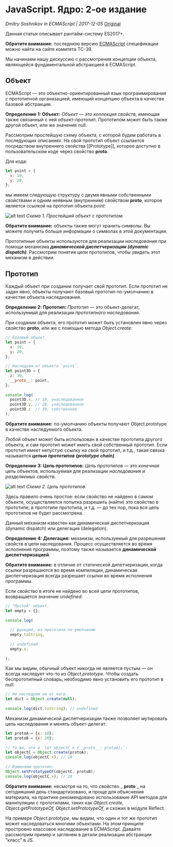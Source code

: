# JavaScript. Ядро: 2-ое издание
_Dmitry Soshnikov  in ECMAScript	| 2017-12-05_
[Original](http://dmitrysoshnikov.com/ecmascript/javascript-the-core-2nd-edition-rus/)

Данная статья описывает рантайм-систему ES2017+.

**Обратите внимание:** последнюю версию [ECMAScript](https://tc39.github.io/ecma262/) спецификации можно найти на сайте комитета TC-39.

Мы начинаем нашу дискуссию с рассмотрения концепции объекта, являющейся фундаментальной абстракцией в ECMAScript.

## Объект
ECMAScript — это объектно-ориентированный язык программирования с прототипной организацией, имеющий концепцию объекта в качестве базовой абстракции.

**Определение 1: Объект:** _Объект — это коллекция свойств_, имеющая также связанный с ней _объект-прототип_. Прототипом может быть также другой объект, или же значение null.

Рассмотрим простейшую схему объекта, с которой будем работать в последующих описаниях. На свой прототип объект ссылается посредством внутреннего свойства [[Prototype]], которое доступно в пользовательском коде через свойство __proto__.

Для кода:
```javascript
let point = {
  x: 10,
  y: 20,
};
```
мы имеем следующую структуру с двумя явными собственными свойствами и одним неявным (внутренним) свойством __proto__, которое является ссылкой на прототип объекта _point_:

![alt text](http://dmitrysoshnikov.com/wp-content/uploads/2017/11/js-object.png "Схема 1. Простейший объект с прототипом.")
_Схема 1. Простейший объект с прототипом._

**Обратите внимание:** объекты также могут хранить _символы_. Вы можете получить больше информации о символах в этой документации.

Прототипные объекты используются для реализации _наследования_ при помощи механизма **_динамической диспетчеризации (dynamic dispatch)_**. Рассмотрим понятие цепи прототипов, чтобы увидеть этот механизм в действии.

## Прототип
Каждый объект при создании получает свой прототип. Если прототип не задан явно, объекты получают базовый прототип по-умолчанию в качестве объекта наследнования.

**Определение 2: Прототип:** _Прототип_ — это объект-делегат, используемый для реализации _прототипного наследования_.

При создании объекта, его прототип может быть установлен явно через свойство __proto__, или же с помощью метода _Object.create_:
```javascript
// Базовый объект.
let point = {
  x: 10,
  y: 20,
};
 
// Наследуем от объекта `point`.
let point3D = {
  z: 30,
  __proto__: point,
};
 
console.log(
  point3D.x, // 10, унаследованное
  point3D.y, // 20, унаследованное
  point3D.z  // 30, собственное
);
```
**Обратите внимание:** по-умолчанию объекты получают Object.prototype в качестве наследуемого объекта.

Любой объект может быть использован в качестве прототипа другого объекта, и сам прототип может иметь свой собственный прототип. Если прототип имеет непустую ссылку на свой прототип, и т.д., такая связка называется **_цепью прототипов (prototype chain)_**.

**Определение 3: Цепь прототипов:** _Цепь прототипов_ — это _конечная_ цепь объектов, используемая для реализации _наследования и разделяемых свойств_.

![alt text](http://dmitrysoshnikov.com/wp-content/uploads/2017/11/prototype-chain.png "Схема 2. Цепь прототипов.")
_Схема 2. Цепь прототипов._

Здесь правило очень простое: если свойство не найдено в самом объекте, осуществляется попытка разрешить (найти) это свойство в прототипе; в прототипе прототипа, и т.д. — до тех пор, пока вся цепь прототипов не будет рассмотрена.

Данный механизм известен как динамическая диспетчеризация (dynamic dispatch) или делегация (delegation).

**Определение 4: Делегация:** механизм, используемый для разрешения свойств в цепи наследования. Процесс осуществляется во время исполнения программы, поэтому также называется **динамической диспетчеризацией**.

**Обратите внимание:** в отличие от статической дипетчеризации, когда ссылки разрешаются во время компиляции, динамическая диспетчеризация всегда разрешает ссылки во время исполнения программы.

Eсли свойство в итоге не найдено во всей цепи прототипов, возвращается значение _undefined_:
```javascript
// "Пустой" объект.
let empty = {};
 
console.log(
 
  // функция, из прототипа по-умолчанию
  empty.toString,
 
  // undefined
  empty.x,
 
);
```

Как мы видим, обычный объект никогда не является пустым — он всегда наследует что-то из _Object.prototype_. Чтобы создать беспрототипный словарь, необходимо явно установить его прототип в _null_:

```javascript
// Не наследуем ни от кого.
let dict = Object.create(null);
 
console.log(dict.toString); // undefined
```
Механизм динамической диспетчеризации также позволяет мутировать цепь наследования и менять объект-делегат:

```javascript
let protoA = {x: 10};
let protoB = {x: 20};
 
// То же, что и `let objectC = {__proto__: protoA};`:
let objectC = Object.create(protoA);
console.log(objectC.x); // 10
 
// Изменяем прототип:
Object.setPrototypeOf(objectC, protoB);
console.log(objectC.x); // 20
```

**Обратите внимание:** несмотря на то, что свойство _ __proto__ _ на сегодняшний день стандартизовано, и проще для объяснения материала, на практике рекомендовано использование API методов для манипуляции с прототипами, таких как _Object.create, Object.getPrototypeOf, Object.setPrototypeOf_, и схожих в модуле Reflect.

На примере _Object.prototype_, мы видим, что один и тот же прототип может наследоваться многими объектами. На этом принципе простроено классовое наследование в ECMAScript. Давайте рассмотрим пример и заглянем в детали реализации абстракции “класс” в JS.
